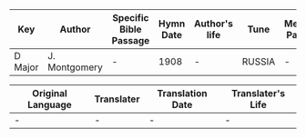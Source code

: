 Key | Author   | Specific Bible Passage     |Hymn Date |Author's life |Tune |Metrical Pattern   |Composer/Source
-- | --------- | ---------------------------|----------|--------------|-----|-------------------|-------------  
D Major |J. Montgomery |- |1908 |- |RUSSIA |- |-

Original Language | Translater | Translation Date   | Translater's Life  
----------------- | --------- | --------------------|-------------     
\- |- |- |-

